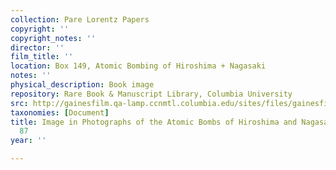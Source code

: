 ```yaml
---
collection: Pare Lorentz Papers
copyright: ''
copyright_notes: ''
director: ''
film_title: ''
location: Box 149, Atomic Bombing of Hiroshima + Nagasaki
notes: ''
physical_description: Book image
repository: Rare Book & Manuscript Library, Columbia University
src: http://gainesfilm.qa-lamp.ccnmtl.columbia.edu/sites/files/gainesfilm/images/1000102058.jpg
taxonomies: [Document]
title: Image in Photographs of the Atomic Bombs of Hiroshima and Nagasaki - Figure
  87
year: ''

---
```


